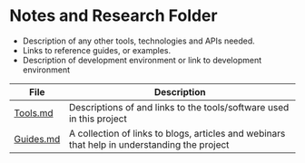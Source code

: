 # Notes and Research Folder

- Description of any other tools, technologies and APIs needed.  
- Links to reference guides, or examples.
- Description of development environment or link to development environment

| File | Description |
| --- | --- |
|[Tools.md](Tools.md) | Descriptions of and links to the tools/software used in this project |
|[Guides.md](Guides.md) | A collection of links to blogs, articles and webinars that help in understanding the project |
